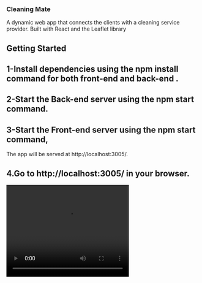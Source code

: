 ### Cleaning Mate
A dynamic web app that connects the clients with a cleaning service provider. Built with React and the Leaflet library

## Getting Started

## 1-Install dependencies using the npm install command for both front-end and back-end .

## 2-Start the Back-end server using the npm start command.
## 3-Start the Front-end server using the npm start command,
The app will be served at http://localhost:3005/.
## 4.Go to http://localhost:3005/ in your browser.


<video width="320" height="240" controls>
  <source src="https://github.com/malak-dev/cleaning_mate/blob/master/docs/final_project.mov" type="video/mp4">
</video>
